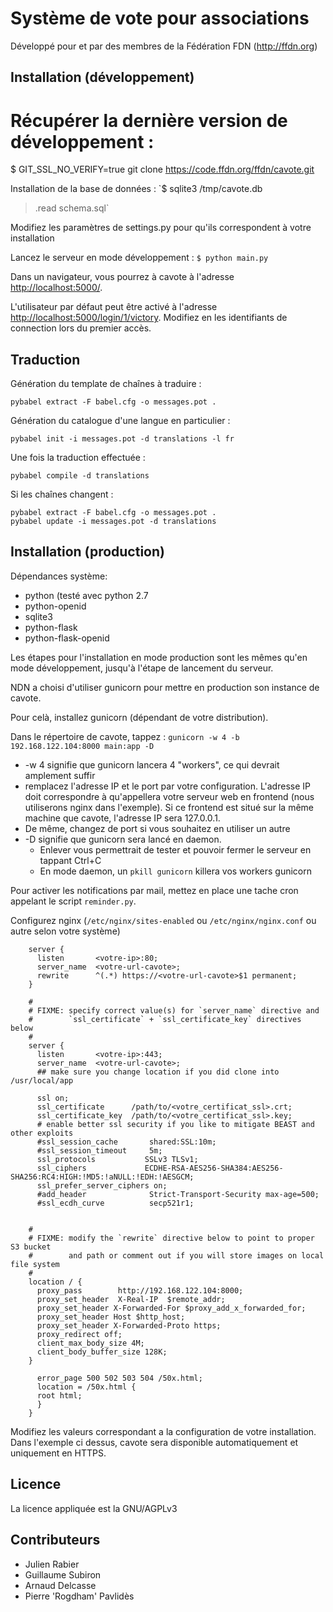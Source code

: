 Système de vote pour associations
=================================

Développé pour et par des membres de la Fédération FDN (http://ffdn.org)

Installation (développement)
----------------------------

# Récupérer la dernière version de développement :
$ GIT_SSL_NO_VERIFY=true git clone https://code.ffdn.org/ffdn/cavote.git

Installation de la base de données :
`$ sqlite3 /tmp/cavote.db
 > .read schema.sql`
 
Modifiez les paramètres de settings.py pour qu'ils correspondent à votre installation

Lancez le serveur en mode développement :
`$ python main.py`

Dans un navigateur, vous pourrez à cavote à l'adresse
<http://localhost:5000/>.

L'utilisateur par défaut peut être activé à l'adresse
<http://localhost:5000/login/1/victory>. Modifiez en les
identifiants de connection lors du premier accès.


Traduction
----------

Génération du template de chaînes à traduire :
    
    pybabel extract -F babel.cfg -o messages.pot .

Génération du catalogue d'une langue en particulier :

    pybabel init -i messages.pot -d translations -l fr

Une fois la traduction effectuée :
    
    pybabel compile -d translations

Si les chaînes changent :

    pybabel extract -F babel.cfg -o messages.pot .
    pybabel update -i messages.pot -d translations


Installation (production)
-------------------------

Dépendances système:

 - python (testé avec python 2.7
 - python-openid
 - sqlite3
 - python-flask
 - python-flask-openid

Les étapes pour l'installation en mode production sont les
mêmes qu'en mode développement, jusqu'à l'étape de lancement
du serveur.

NDN a choisi d'utiliser gunicorn pour mettre en production
son instance de cavote.

Pour celà, installez gunicorn (dépendant de votre distribution).

Dans le répertoire de cavote, tappez :
`gunicorn -w 4 -b 192.168.122.104:8000 main:app -D`

 - -w 4 signifie que gunicorn lancera 4 "workers", ce qui devrait amplement suffir
 - remplacez l'adresse IP et le port par votre configuration. L'adresse IP doit
 correspondre à qu'appellera votre serveur web en frontend (nous utiliserons nginx dans l'exemple).
 Si ce frontend est situé sur la même machine que cavote, l'adresse IP sera 127.0.0.1.
 - De même, changez de port si vous souhaitez en utiliser un autre
 - -D signifie que gunicorn sera lancé en daemon. 
   - Enlever vous permettrait de tester et pouvoir fermer le serveur en tappant Ctrl+C 
   - En mode daemon, un `pkill gunicorn` killera vos workers gunicorn

Pour activer les notifications par mail, mettez en place une tache cron appelant le script `reminder.py`.

Configurez nginx (`/etc/nginx/sites-enabled` ou `/etc/nginx/nginx.conf` ou
autre selon votre système)

		server {
		  listen       <votre-ip>:80;
		  server_name  <votre-url-cavote>;
		  rewrite      ^(.*) https://<votre-url-cavote>$1 permanent;
		}
		
		#
		# FIXME: specify correct value(s) for `server_name` directive and
		#        `ssl_certificate` + `ssl_certificate_key` directives below
		#
		server {
		  listen       <votre-ip>:443;
		  server_name  <votre-url-cavote>;
		  ## make sure you change location if you did clone into /usr/local/app
		
		  ssl on;
		  ssl_certificate      /path/to/<votre_certificat_ssl>.crt;
		  ssl_certificate_key  /path/to/<votre_certificat_ssl>.key;
		  # enable better ssl security if you like to mitigate BEAST and other exploits
		  #ssl_session_cache       shared:SSL:10m;
		  #ssl_session_timeout     5m;
		  ssl_protocols           SSLv3 TLSv1;
		  ssl_ciphers             ECDHE-RSA-AES256-SHA384:AES256-SHA256:RC4:HIGH:!MD5:!aNULL:!EDH:!AESGCM;
		  ssl_prefer_server_ciphers on;
		  #add_header              Strict-Transport-Security max-age=500;
		  #ssl_ecdh_curve          secp521r1;
		
		
		#
		# FIXME: modify the `rewrite` directive below to point to proper S3 bucket
		#        and path or comment out if you will store images on local file system
		#
		location / {
		  proxy_pass        http://192.168.122.104:8000;
		  proxy_set_header  X-Real-IP  $remote_addr;
		  proxy_set_header X-Forwarded-For $proxy_add_x_forwarded_for;
		  proxy_set_header Host $http_host;
		  proxy_set_header X-Forwarded-Proto https;
		  proxy_redirect off;
		  client_max_body_size 4M;
		  client_body_buffer_size 128K;
		}
		
		  error_page 500 502 503 504 /50x.html;
		  location = /50x.html {
		  root html;
		  }
		}


Modifiez les valeurs correspondant a la configuration de votre installation.
Dans l'exemple ci dessus, cavote sera disponible automatiquement et uniquement
en HTTPS.

Licence
-------

La licence appliquée est la GNU/AGPLv3

Contributeurs
-------------

 - Julien Rabier
 - Guillaume Subiron
 - Arnaud Delcasse
 - Pierre 'Rogdham' Pavlidès


